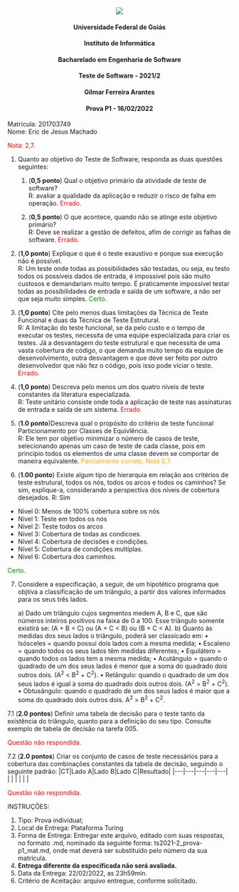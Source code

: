 <div align=center>
  <img src="brasaooficialcolorido.png">
</div>

#### <p style="text-align: center;">Universidade Federal de Goiás</p>
#### <p style="text-align: center;">Instituto de Informática</p>
#### <p style="text-align: center;">Bacharelado em Engenharia de Software</p>
#### <p style="text-align: center;">Teste de Software - 2021/2</p>
#### <p style="text-align: center;">Gilmar Ferreira Arantes</p>
####  <p style="text-align: center;"> Prova P1 - 16/02/2022</p>

Matrícula: 201703749 <br>
Nome: Eric de Jesus Machado

<p><font color=red>Nota: 2,7.</font></p>

1. Quanto ao objetivo do Teste de Software, responda as duas questões seguintes:
   1. (**0,5 ponto**) Qual o objetivo primário da atividade de teste de software?<br>
   R: avaliar a qualidade da aplicação e reduzir o risco de falha em operação. <font color=red>Errado.</font>

   2. (**0,5 ponto**) O que acontece, quando não se atinge este objetivo primário? <br>
   R: Deve se realizar a gestão de defeitos, afim de corrigir as falhas de software. <font color=red>Errado.</font>


2. (**1,0 ponto**) Explique o que é o teste exaustivo e porque sua execução não é possível. <br>
R: Um teste onde todas as possibilidades são testadas, ou seja, eu testo todos os possíveis dados de entrada, é impossivel pois são muito custosos e demandariam muito tempo. É praticamente impossível testar todas as possibilidades de entrada e saída de um software, a não ser que seja muito simples. <font color=green>Certo.</font>

3. (**1,0 ponto**) Cite pelo menos duas limitações da Técnica de Teste Funcional e duas da Técnica de Teste Estrutural. <br>
R: A limitação do teste funcional, se da pelo custo e o tempo de executar os testes, necessita de uma equipe especializada para criar os testes.
Já a desvantagem do teste estrutural e que necessita de uma vasta cobertura de código, o que demanda muito tempo da equipe de desenvolvimento, outra desvantagem e que deve ser feito por outro desenvolvedor que não fez o código, poís isso pode viciar o teste. <font color=red>Errado.</font>

4. (**1,0 ponto**) Descreva pelo menos um dos quatro níveis de teste constantes da literatura especializada. <br>
R: Teste unitário consiste onde toda a aplicação de teste nas assinaturas de entrada e saída de um sistema. <font color=red>Errado.</font>

5. (**1.0 ponto**)Descreva qual o propósito do critério de teste funcional Particionamento por Classes de Equivlência.<br>
R: Ele tem por objetivo minimizar o número de casos de teste, selecionando apenas um caso de teste de cada classe, pois em princípio todos os elementos de uma classe devem se comportar de maneira equivalente. <font color=orange>Parcialmente correto. Nota 0,7.</font>

6. (**1.00 ponto**) Existe algum tipo de hierarquia em relação aos critérios de teste estrutural, todos os nós, todos os arcos e todos os caminhos? Se sim, explique-a, considerando a perspectiva dos níveis de cobertura desejados.
R: Sim
* Nivel 0: Menos de 100% cobertura sobre os nós
* Nível 1: Teste em todos os nós
* Nível 2: Teste todos os arcos
* Nível 3: Cobertura de todas as condicoes.
* Nível 4: Cobertura de decisões e condições.
* Nível 5: Cobertura de condições multíplas.
* Nível 6: Cobertura dos caminhos.

<font color=green>Certo.</font>


7. Considere a especificação, a seguir, de um hipotético programa que objtiva a classificação de um triângulo, a partir dos valores informados para os seus três lados.

   a) Dado um triângulo cujos segmentos medem A, B e C, que são números inteiros positivos na faixa de 0 a 100. Esse triângulo somente existirá se: (A + B < C) ou (A + C < B) ou (B + C < A).
   b) Quanto às medidas dos seus lados o triângulo, poderá ser classicado em:
         • Isósceles = quando possui dois lados com a mesma medida;
         • Escaleno = quando todos os seus lados têm medidas diferentes;
         • Equilátero = quando todos os lados tem a mesma medida;
         • Acutângulo = quando o quadrado de um dos seus lados é menor que a soma do quadrado dois outros dois. (A<sup>2</sup> < B<sup>2</sup> + C<sup>2</sup>).
         • Retângulo: quando o quadrado de um dos seus lados é igual à soma do quadrado dois outros dois. (A<sup>2</sup> = B<sup>2</sup> + C<sup>2</sup>).
         • Obtusângulo: quando o quadrado de um dos seus lados é maior que a soma do quadrado dois outros dois. A<sup>2</sup> > B<sup>2</sup> + C<sup>2</sup>.

7.1 (**2.0 pontos**) Definir uma tabela de decisão para o teste tanto da existência do triângulo, quanto para a definição do seu tipo. Consulte exemplo de tabela de decisão na tarefa 005.

<font color=red>Questão não respondida.</font>

7.2 (**2.0 pontos**) Criar os conjunto de casos de teste necessários para a cobertura das combinações constantes da tabela de decisão, seguindo o seguinte padrão:
|CT|Lado A|Lado B|Lado C|Resultado|
|---|---|---|---|---|
|   |   |   |   |   |

<font color=red>Questão não respondida.</font>

INSTRUÇÕES:
1. Tipo: Prova individual;
2. Local de Entrega: Plataforma Turing
3. Forma de Entrega: Entregar este arquivo, editado com suas respostas, no formato .md, nominado da seguinte forma: ts2021-2_prova-p1_mat.md, onde mat deverá ser substituído pelo número da sua matrícula.
4. **Entrega diferente da especificada não será avaliada.**
5. Data da Entrega: 22/02/2022, as 23h59min.
6. Critério de Aceitação: arquivo entregue, conforme solicitado.
